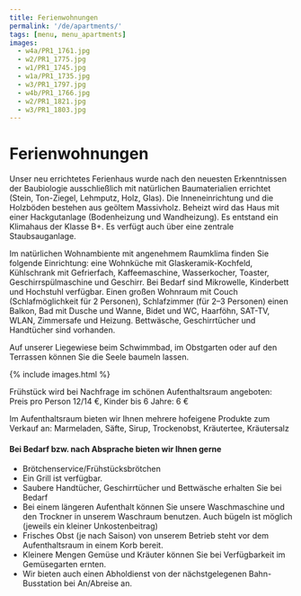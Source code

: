 ```yaml
---
title: Ferienwohnungen
permalink: '/de/apartments/'
tags: [menu, menu_apartments]
images:
  - w4a/PR1_1761.jpg
  - w2/PR1_1775.jpg
  - w1/PR1_1745.jpg
  - w1a/PR1_1735.jpg
  - w3/PR1_1797.jpg
  - w4b/PR1_1766.jpg
  - w2/PR1_1821.jpg
  - w3/PR1_1803.jpg
---
```


Ferienwohnungen
===============

Unser neu errichtetes Ferienhaus wurde nach den neuesten Erkenntnissen der Baubiologie ausschließlich mit natürlichen Baumaterialien errichtet (Stein, Ton-Ziegel, Lehmputz, Holz, Glas). Die Inneneinrichtung und die Holzböden bestehen aus geöltem Massivholz. Beheizt wird das Haus mit einer Hackgutanlage (Bodenheizung und Wandheizung). Es entstand ein Klimahaus der Klasse B+. Es verfügt auch über eine zentrale Staubsauganlage.

Im natürlichen Wohnambiente mit angenehmem Raumklima finden Sie folgende Einrichtung: eine Wohnküche mit Glaskeramik-Kochfeld, Kühlschrank mit Gefrierfach, Kaffeemaschine, Wasserkocher, Toaster, Geschirrspülmaschine und Geschirr. Bei Bedarf sind Mikrowelle, Kinderbett und Hochstuhl verfügbar. Einen großen Wohnraum mit Couch (Schlafmöglichkeit für 2 Personen), Schlafzimmer (für 2–3 Personen) einen Balkon, Bad mit Dusche und Wanne, Bidet und WC, Haarföhn, SAT-TV, WLAN, Zimmersafe und Heizung. Bettwäsche, Geschirrtücher und Handtücher sind vorhanden.

Auf unserer Liegewiese beim Schwimmbad, im Obstgarten oder auf den Terrassen können Sie die Seele baumeln lassen.

{% include images.html %}

Frühstück wird bei Nachfrage im schönen Aufenthaltsraum angeboten:
Preis pro Person 12/14 €, Kinder bis 6 Jahre: 6 €

Im Aufenthaltsraum bieten wir Ihnen mehrere hofeigene Produkte zum Verkauf an: 
Marmeladen, Säfte, Sirup, Trockenobst, Kräutertee, Kräutersalz

#### Bei Bedarf bzw. nach Absprache bieten wir Ihnen gerne

* Brötchenservice/Frühstücksbrötchen
* Ein Grill ist verfügbar.
* Saubere Handtücher, Geschirrtücher und Bettwäsche erhalten Sie bei Bedarf
* Bei einem längeren Aufenthalt können Sie unsere Waschmaschine und den Trockner in unserem Waschraum benutzen. Auch bügeln ist möglich (jeweils ein kleiner Unkostenbeitrag)
* Frisches Obst (je nach Saison) von unserem Betrieb steht vor dem Aufenthaltsraum in einem Korb bereit.
* Kleinere Mengen Gemüse und Kräuter können Sie bei Verfügbarkeit im Gemüsegarten ernten.
* Wir bieten auch einen Abholdienst von der nächstgelegenen Bahn-Busstation bei An/Abreise an.
